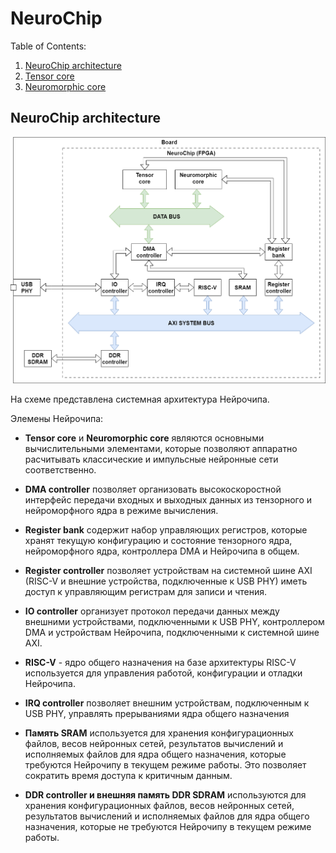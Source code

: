 # NeuroChip

Table of Contents:

1. [NeuroChip architecture](#NeuroChip-architecture)
2. [Tensor core](/tensor_core/README.md)
3. [Neuromorphic core](/neuromorphic_core/readme.md)

## NeuroChip architecture <a name="NeuroChip-architecture"></a>

<img alt="NeuroChip system architecture" src="docs\imgs\NeuroChip-системная_архитектура.png" width="800"/>

На схеме представлена системная архитектура Нейрочипа.

Элемены Нейрочипа:

- __Tensor core__ и __Neuromorphic core__ являются основными вычислительными элементами, которые позволяют аппаратно расчитывать классические и импульсные нейронные сети соответственно.

- __DMA controller__ позволяет организовать высокоскоростной интерфейс передачи входных и выходных данных из тензорного и нейроморфного ядра в режиме вычисления.

- __Register bank__ содержит набор управляющих регистров, которые хранят текущую конфигурацию и состояние тензорного ядра, нейроморфного ядра, контроллера DMA и Нейрочипа в общем.

- __Register controller__ позволяет устройствам на системной шине AXI (RISC-V и внешние устройства, подключенные к USB PHY) иметь доступ к управляющим регистрам для записи и чтения.

- __IO controller__ организует протокол передачи данных между внешними устройствами, подключенными к USB PHY, контроллером DMA и устройствам Нейрочипа, подключенными к системной шине AXI.

- __RISC-V__ - ядро общего назначения на базе архитектуры RISC-V используется для управления работой, конфигурации и отладки Нейрочипа.

- __IRQ controller__ позволяет внешним устройствам, подключенным к USB PHY, управлять прерываниями ядра общего назначения 

- __Память SRAM__ используется для хранения конфигурационных файлов, весов нейронных сетей, результатов вычислений и исполняемых файлов для ядра общего назначения, которые требуются Нейрочипу в текущем режиме работы. Это позволяет сократить время доступа к критичным данным.

- __DDR controller и внешняя память DDR SDRAM__ используются для хранения конфигурационных файлов, весов нейронных сетей, результатов вычислений и исполняемых файлов для ядра общего назначения, которые не требуются Нейрочипу в текущем режиме работы.




